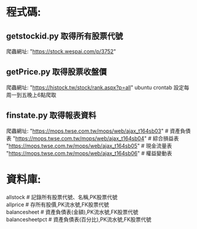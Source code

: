 # 程式碼:

## getstockid.py 取得所有股票代號
爬蟲網址:
"https://stock.wespai.com/p/3752"

## getPrice.py 取得股票收盤價
爬蟲網址:
"https://histock.tw/stock/rank.aspx?p=all"
ubuntu crontab 設定每周一到五晚上6點爬取

## finstate.py 取得報表資料
爬蟲網址:
"https://mops.twse.com.tw/mops/web/ajax_t164sb03" # 資產負債表
"https://mops.twse.com.tw/mops/web/ajax_t164sb04" # 綜合損益表
"https://mops.twse.com.tw/mops/web/ajax_t164sb05" # 現金流量表
"https://mops.twse.com.tw/mops/web/ajax_t164sb06" # 權益變動表

# 資料庫:

allstock # 記錄所有股票代號、名稱,PK股票代號<br>
allprice # 存所有股價,PK流水號,FK股票代號<br>
balancesheet # 資產負債表(金額),PK流水號,FK股票代號<br>
balancesheetpct # 資產負債表(百分比),PK流水號,FK股票代號
